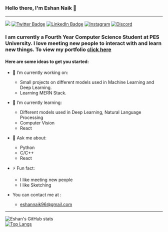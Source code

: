 ### Hello there, I'm Eshan Naik 👋
______________________________________________________________________________________________________________________
![](https://komarev.com/ghpvc/?username=eshannaik&label=PROFILE+VIEWS)
[![Twitter Badge](https://img.shields.io/badge/Twitter-Profile-informational?style=flat&logo=twitter&logoColor=white&color=1CA2F1)](https://twitter.com/freesdir)
[![LinkedIn Badge](https://img.shields.io/badge/LinkedIn-Profile-informational?style=flat&logo=linkedin&logoColor=white&color=0D76A8&align)](https://www.linkedin.com/in/eshan-naik-567573197/)
[![Instagram](https://img.shields.io/badge/Instagram-Profile-informational?style=flat&logo=linkedin&logoColor=white&color=0D76A8&align)](https://www.instagram.com/eshan_naik_/)
[![Discord](https://img.shields.io/badge/Discord-Profile-informational?style=flat&logo=linkedin&logoColor=white&color=0D76A8&align)](https://discordapp.com/users/446243528650260482)
### I am currently a Fourth Year Computer Science Student at PES University. I love meeting new people to interact with and learn new things. To view my portfolio <a href="https://elegant-macaron-e22aec.netlify.app" target="_blank" rel="noopener noreferrer">click here</a>

#### Here are some ideas to get you started:

- 🔭 I’m currently working on:
     - Small projects on different models used in Machine Learning and Deep Learning.
     - Learning MERN Stack.
- 🌱 I’m currently learning: 
     - Different models used in Deep Learning, Natural Language Processing
     - Computer Vision
     - React
- 💬 Ask me about:
     - Python
     - C/C++
     - React
- ⚡ Fun fact: 
     - I like meeting new people 
     - I like Sketching

- You can contact me at : 
     - eshannaik96@gmail.com  
______________________________________________________________________________________________________________________________ 
![Eshan's GitHub stats](https://github-readme-stats.vercel.app/api?username=eshannaik&count_private=true&show_icons=true&theme=dark)     
[![Top Langs](https://github-readme-stats.vercel.app/api/top-langs/?username=eshannaik&layout=compact&theme=dark)](https://github.com/eshannaik/github-readme-stats)


<!--
**eshannaik/eshannaik** is a ✨ _special_ ✨ repository because its `README.md` (this file) appears on your GitHub profile. 
